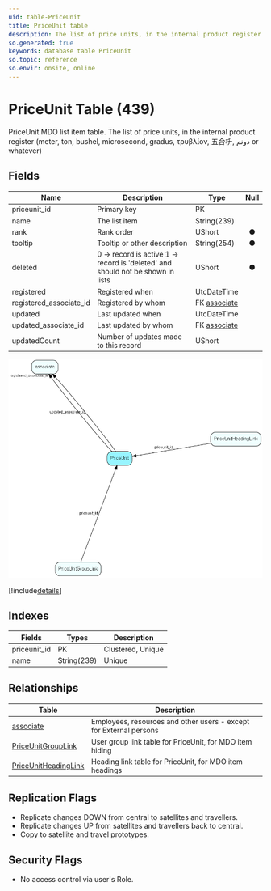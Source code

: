 ```yaml
---
uid: table-PriceUnit
title: PriceUnit table
description: The list of price units, in the internal product register (meter, ton, bushel, microsecond, gradus, τρυβλίον, 五合枡, دونم or whatever)
so.generated: true
keywords: database table PriceUnit
so.topic: reference
so.envir: onsite, online
---
```


# PriceUnit Table (439)

PriceUnit MDO list item table.
The list of price units, in the internal product register (meter, ton, bushel, microsecond, gradus, τρυβλίον, 五合枡, دونم or whatever)

## Fields

| Name | Description | Type | Null |
|------|-------------|------|:----:|
|priceunit\_id|Primary key|PK| |
|name|The list item|String(239)| |
|rank|Rank order|UShort|&#x25CF;|
|tooltip|Tooltip or other description|String(254)|&#x25CF;|
|deleted|0 -&gt; record is active 1 -&gt; record is &apos;deleted&apos; and should not be shown in lists|UShort|&#x25CF;|
|registered|Registered when|UtcDateTime| |
|registered\_associate\_id|Registered by whom|FK [associate](associate.md)| |
|updated|Last updated when|UtcDateTime| |
|updated\_associate\_id|Last updated by whom|FK [associate](associate.md)| |
|updatedCount|Number of updates made to this record|UShort| |


![PriceUnit table relationship diagram](./media/PriceUnit.png)

[!include[details](./includes/priceunit.md)]

## Indexes

| Fields | Types | Description |
|--------|-------|-------------|
|priceunit\_id |PK |Clustered, Unique |
|name |String(239) |Unique |

## Relationships

| Table|  Description |
|------|-------------|
|[associate](associate.md)  |Employees, resources and other users - except for External persons |
|[PriceUnitGroupLink](priceunitgrouplink.md)  |User group link table for PriceUnit, for MDO item hiding |
|[PriceUnitHeadingLink](priceunitheadinglink.md)  |Heading link table for PriceUnit, for MDO item headings |


## Replication Flags

* Replicate changes DOWN from central to satellites and travellers.
* Replicate changes UP from satellites and travellers back to central.
* Copy to satellite and travel prototypes.

## Security Flags

* No access control via user's Role.

